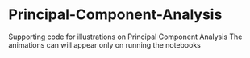 # Principal-Component-Analysis
Supporting code for illustrations on Principal Component Analysis
The animations can will appear only on running the notebooks
